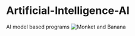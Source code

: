 # Artificial-Intelligence-AI

AI model based programs
![Monket and Banana](https://github.com/Meenu00615/Artificial-Intelligence/assets/149779716/1f96d19f-043b-440b-a8f9-a591b8e255c2)
